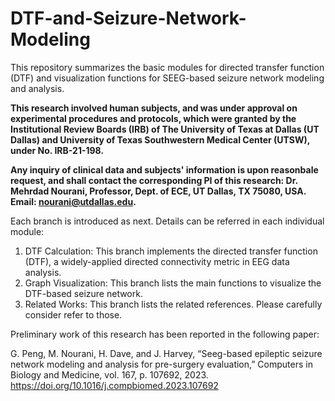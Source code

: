 # DTF-and-Seizure-Network-Modeling
This repository summarizes the basic modules for directed transfer function (DTF) and visualization functions for SEEG-based seizure network modeling and analysis. 

**This research involved human subjects, and was under approval on experimental procedures and protocols, which were granted by the Institutional
Review Boards (IRB) of The University of Texas at Dallas (UT Dallas) and University of Texas Southwestern Medical Center (UTSW), under No. IRB-21-198.**

**Any inquiry of clinical data and subjects' information is upon reasonbale request, and shall contact the corresponding PI of this research: 
Dr. Mehrdad Nourani, Professor, Dept. of ECE, UT Dallas, TX 75080, USA. Email: nourani@utdallas.edu.**

Each branch is introduced as next. Details can be referred in each individual module:
1. DTF Calculation: This branch implements the directed transfer function (DTF), a widely-applied directed connectivity metric in EEG data analysis.
2. Graph Visualization: This branch lists the main functions to visualize the DTF-based seizure network.
3. Related Works: This branch lists the related references. Please carefully consider refer to those.

Preliminary work of this research has been reported in the following paper:

G. Peng, M. Nourani, H. Dave, and J. Harvey, “Seeg-based epileptic seizure network modeling and analysis for pre-surgery evaluation,” Computers in Biology and Medicine, vol. 167, p. 107692, 2023. https://doi.org/10.1016/j.compbiomed.2023.107692

